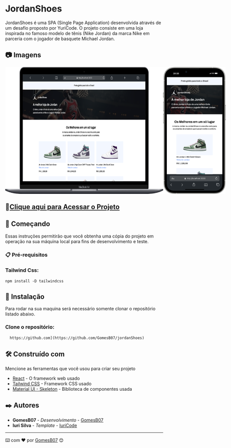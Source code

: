 # JordanShoes

JordanShoes é uma SPA (Single Page Application) desenvolvida através de um desafio proposto por YuriCode.
O projeto consiste em uma loja inspirada no famoso modelo de tênis (Nike Jordan) da marca Nike em parceria com o jogador de basquete Michael Jordan.

## 📷 Imagens

<div style="display: flex; justify-content: space-around;">
  <img src="https://github.com/GomesB07/jordanShoes/blob/master/printScreen/JordanShoesMac.png?raw=true" width="600px" />
  <img src="https://github.com/GomesB07/jordanShoes/blob/master/printScreen/JordanShoesIphone.png?raw=true" width="200px" />
</div>

## 🔗[Clique aqui para Acessar o Projeto](https://jordan-shoes-lemon.vercel.app/)

## 🚀 Começando

Essas instruções permitirão que você obtenha uma cópia do projeto em operação na sua máquina local para fins de desenvolvimento e teste.

### 📋 Pré-requisitos

### Tailwind Css:

```
npm install -D tailwindcss
```

## 🔧 Instalação

Para rodar na sua maquina será necessário somente clonar o repositório listado abaixo.

### Clone o repositório:

```
  https://github.com](https://github.com/GomesB07/jordanShoes)
```

## 🛠️ Construído com

Mencione as ferramentas que você usou para criar seu projeto

* [React](https://react.dev/) - O framework web usado
* [Tailwind CSS](https://tailwindcss.com/docs/installation) - Framework CSS usado
* [Material UI - Skeleton](https://mui.com/material-ui/getting-started/) - Biblioteca de componentes usada

## ✒️ Autores

* **GomesB07** - *Desenvolvimento* - [GomesB07](https://github.com/GomesB07)
* **Iuri Silva** - *Template* - [IuriCode](https://github.com/iuricode)
---
⌨️ com ❤️ por [GomesB07](https://github.com/GomesB07) 😊

